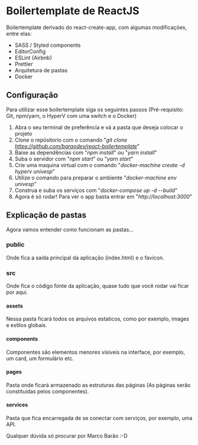 # Boilertemplate de ReactJS

Boilertemplate derivado do react-create-app, com algumas modificações, entre elas:

- SASS / Styled components
- EditorConfig
- ESLint (Airbnb)
- Prettier
- Arquitetura de pastas
- Docker

## Configuração

Para utilizar esse boilertemplate siga os seguintes passos (Pré-requisito: Git, npm/yarn, o HyperV com uma switch e o Docker)

1. Abra o seu terminal de preferência e vá a pasta que deseja colocar o projeto
2. Clone o repósitorio com o comando "_git clone https://github.com/baraodev/react-boilertemplate_"
3. Baixe as dependências com "_npm install_" ou "_yarn install_"
4. Suba o servidor com "_npm start_" ou "_yarn start_"
5. Crie uma maquina virtual com o comando "_docker-machine create -d hyperv univesp_"
6. Utilize o comando para preparar o ambiente "_docker-machine env univesp_"
7. Construa e suba os serviços com "_docker-compose up -d --build_"
8. Agora é só rodar! Para ver o app basta entrar em "_http://localhost:3000_"

## Explicação de pastas

Agora vamos entender como funcionam as pastas...

### public

Onde fica a saída principal da aplicação (index.html) e o favicon.

### src

Onde fica o código fonte da aplicação, quase tudo que você rodar vai ficar por aqui.

#### assets

Nessa pasta ficará todos os arquivos estaticos, como por exemplo, images e estilos globais.

#### components

Componentes são elementos menores visiveis na interface, por exemplo, um card, um formulário etc.

#### pages

Pasta onde ficará armazenado as estruturas das páginas (As páginas serão constituidas pelos componentes).

#### services

Pasta que fica encarregada de se conectar com serviços, por exemplo, uma API.

Qualquer dúvida só procurar por Marco Barão :-D
